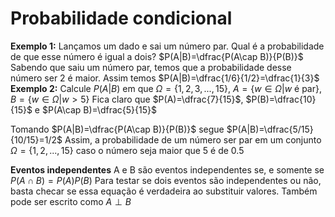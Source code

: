﻿# Probabilidade condicional
**Exemplo 1:** Lançamos um dado e sai um número par. Qual é a probabilidade de que esse número é igual a dois?
$P(A|B)=\dfrac{P(A\cap B)}{P(B)}$
Sabendo que saiu um número par, temos que a probabilidade desse número ser 2 é maior. Assim temos
$P(A|B)=\dfrac{1/6}{1/2}=\dfrac{1}{3}$
**Exemplo 2:** Calcule $P(A|B)$ em que 
$\Omega = \{ 1,2,3,...,15 \}$, 
$A=\{ w \in \Omega | w \text{ é par} \}$, 
$B=\{ w \in \Omega | w > 5 \}$
Fica claro que 
$P(A)=\dfrac{7}{15}$, $P(B)=\dfrac{10}{15}$ e $P(A\cap B)=\dfrac{5}{15}$

Tomando 
$P(A|B)=\dfrac{P(A\cap B)}{P(B)}$ 
segue 
$P(A|B)=\dfrac{5/15}{10/15}=1/2$
Assim, a probabilidade de um número ser par em um conjunto $\Omega=\{ 1,2,..., 15 \}$ caso o número seja maior que 5 é de 0.5

**Eventos independentes**
A e B são eventos independentes se, e somente se $P(A \cap B) = P(A)P(B)$
Para testar se dois eventos são independentes ou não, basta checar se essa equação é verdadeira ao substituir valores.
Também pode ser escrito como $A \perp B$





